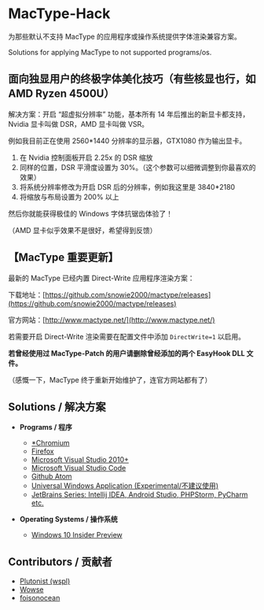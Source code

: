 # MacType-Hack
为那些默认不支持 MacType 的应用程序或操作系统提供字体渲染兼容方案。

Solutions for applying MacType to not supported programs/os.

## 面向独显用户的终极字体美化技巧（有些核显也行，如 AMD Ryzen 4500U）
解决方案：开启 “超虚拟分辨率” 功能，基本所有 14 年后推出的新显卡都支持，Nvidia 显卡叫做 DSR，AMD 显卡叫做 VSR。

例如我目前正在使用 2560*1440 分辨率的显示器，GTX1080 作为输出显卡。
1. 在 Nvidia 控制面板开启 2.25x 的 DSR 缩放
2. 同样的位置，DSR 平滑度设置为 30%。（这个参数可以细微调整到你最喜欢的效果）
3. 将系统分辨率修改为开启 DSR 后的分辨率，例如我这里是 3840*2180
4. 将缩放与布局设置为 200% 以上

然后你就能获得极佳的 Windows 字体抗锯齿体验了！

（AMD 显卡似乎效果不是很好，希望得到反馈）

## 【MacType 重要更新】

最新的 MacType 已经内置 Direct-Write 应用程序渲染方案：

下载地址：[https://github.com/snowie2000/mactype/releases](https://github.com/snowie2000/mactype/releases)

官方网站：[http://www.mactype.net/](http://www.mactype.net/)



若需要开启 Direct-Write 渲染需要在配置文件中添加 `DirectWrite=1` 以启用。

**若曾经使用过 MacType-Patch 的用户请删除曾经添加的两个 EasyHook DLL 文件。**



（感慨一下，MacType 终于重新开始维护了，连官方网站都有了）

## Solutions / 解决方案

* **Programs / 程序**

  * [*Chromium](chromium.md)
  * [Firefox](firefox.md)
  * [Microsoft Visual Studio 2010+](https://www.textarea.com/simodorg/solve-mactype-doesnt-work-in-visual-studio-2015-251/)
  * [Microsoft Visual Studio Code](vscode.md)
  * [Github Atom](atom.md)
  * [Universal Windows Application (Experimental/不建议使用)](http://tieba.baidu.com/p/4040192792)
  * [JetBrains Series: Intellij IDEA, Android Studio, PHPStorm, PyCharm etc.](jetbrains.md)


* **Operating Systems / 操作系统**

  * [Windows 10 Insider Preview](win10.md)

## Contributors / 贡献者

* [Plutonist (wspl)](https://github.com/wspl)
* [Wowse](https://github.com/wowse)
* [foisonocean](https://github.com/foisonocean)
